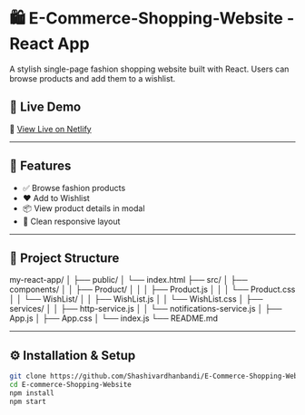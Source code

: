 # 🛍️ E-Commerce-Shopping-Website - React App

A stylish single-page fashion shopping website built with React. Users can browse products and add them to a wishlist.




## 🚀 Live Demo

🔗 [View Live on Netlify](https://onlinestore090.netlify.app/)  


---


## 🧩 Features

- ✅ Browse fashion products
- ❤️ Add to Wishlist
- 📦 View product details in modal
- 💅 Clean responsive layout

---

## 📁 Project Structure

my-react-app/
│
├── public/
│ └── index.html
├── src/
│ ├── components/
│ │ ├── Product/
│ │ │ ├── Product.js
│ │ │ └── Product.css
│ │ └── WishList/
│ │ ├── WishList.js
│ │ └── WishList.css
│ ├── services/
│ │ ├── http-service.js
│ │ └── notifications-service.js
│ ├── App.js
│ ├── App.css
│ └── index.js
└── README.md


---

## ⚙️ Installation & Setup

```bash
git clone https://github.com/Shashivardhanbandi/E-Commerce-Shopping-Website.git
cd E-commerce-Shopping-Website
npm install
npm start

